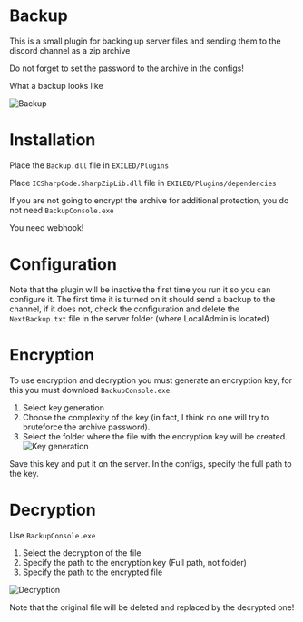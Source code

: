 # Backup
This is a small plugin for backing up server files and sending them to the discord channel as a zip archive

Do not forget to set the password to the archive in the configs!

What a backup looks like

![Backup](https://cdn.discordapp.com/attachments/901753786895310888/1260178997938098196/image.png?ex=668e60a6&is=668d0f26&hm=2dadb6823c2af629a6396c7455e29239269c15f165fde0476f3f24acd0c1b783&)

# Installation
Place the `Backup.dll` file in `EXILED/Plugins`

Place `ICSharpCode.SharpZipLib.dll` file in `EXILED/Plugins/dependencies`

If you are not going to encrypt the archive for additional protection, you do not need `BackupConsole.exe`

You need webhook!
# Configuration
Note that the plugin will be inactive the first time you run it so you can configure it. The first time it is turned on it should send a backup to the channel, if it does not, check the configuration and delete the `NextBackup.txt` file in the server folder (where LocalAdmin is located)

# Encryption
To use encryption and decryption you must generate an encryption key, for this you must download `BackupConsole.exe`.
1. Select key generation
2. Choose the complexity of the key (in fact, I think no one will try to bruteforce the archive password).
3. Select the folder where the file with the encryption key will be created.
![Key generation](https://cdn.discordapp.com/attachments/901753786895310888/1260174583881928774/image.png?ex=668e5c89&is=668d0b09&hm=37baf9d1166f1b52cdf91e7317068ace3ff4b2238551694f47d11a6f0a1a01df&)

Save this key and put it on the server. In the configs, specify the full path to the key.

# Decryption
Use `BackupConsole.exe`
1. Select the decryption of the file
2. Specify the path to the encryption key (Full path, not folder)
3. Specify the path to the encrypted file

![Decryption](https://cdn.discordapp.com/attachments/901753786895310888/1260177746030624778/image.png?ex=668e5f7b&is=668d0dfb&hm=3c3b0ab1e73598c498668bc04cbd8a397ec02e0d7bcf31b73d4c77012ac658bd&)

Note that the original file will be deleted and replaced by the decrypted one!